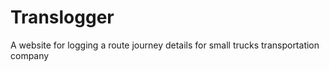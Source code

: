 # Translogger
A website for logging a route journey details for small trucks transportation company
